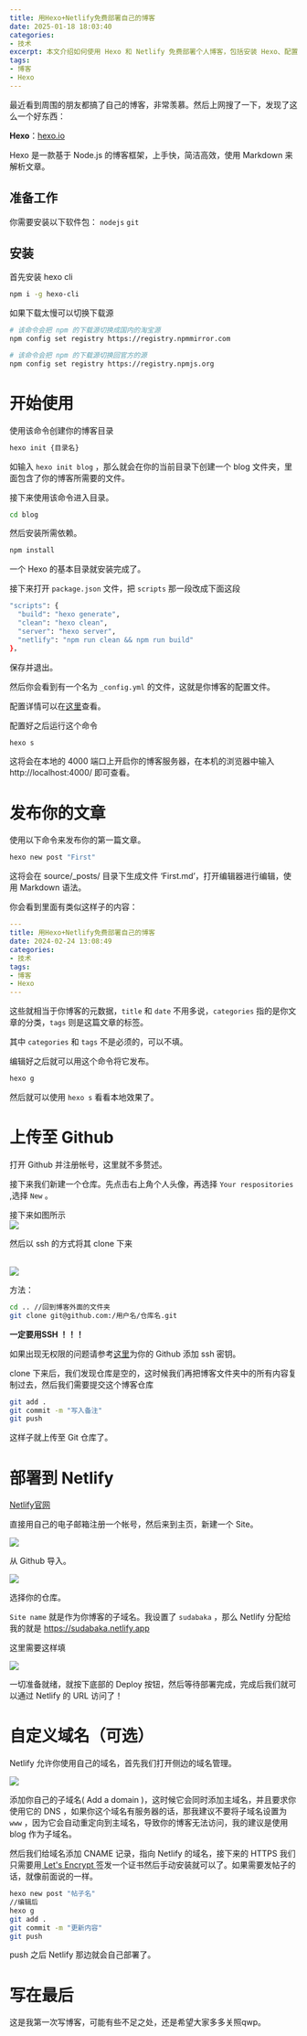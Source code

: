 ```yaml
---
title: 用Hexo+Netlify免费部署自己的博客
date: 2025-01-18 18:03:40
categories: 
- 技术
excerpt: 本文介绍如何使用 Hexo 和 Netlify 免费部署个人博客，包括安装 Hexo、配置 GitHub 仓库、部署到 Netlify 以及自定义域名的步骤。
tags:
- 博客
- Hexo
---
```


最近看到周围的朋友都搞了自己的博客，非常羡慕。然后上网搜了一下，发现了这么一个好东西：

**Hexo**：[hexo.io](https://hexo.io "点我前往Hexo官网")

Hexo 是一款基于 Node.js 的博客框架，上手快，简洁高效，使用 Markdown 来解析文章。

## 准备工作
你需要安装以下软件包： ``nodejs`` ``git``

## 安装
首先安装 hexo cli

```bash
npm i -g hexo-cli
```
如果下载太慢可以切换下载源
```bash
# 该命令会把 npm 的下载源切换成国内的淘宝源
npm config set registry https://registry.npmmirror.com

# 该命令会把 npm 的下载源切换回官方的源
npm config set registry https://registry.npmjs.org
```

# 开始使用
使用该命令创建你的博客目录
```bash
hexo init {目录名}
```
如输入 ``hexo init blog`` ，那么就会在你的当前目录下创建一个 blog 文件夹，里面包含了你的博客所需要的文件。

接下来使用该命令进入目录。
```bash
cd blog
```
然后安装所需依赖。
```bash
npm install
```
一个 Hexo 的基本目录就安装完成了。

接下来打开 ``package.json`` 文件，把 ``scripts`` 那一段改成下面这段
```bash
"scripts": {
  "build": "hexo generate",
  "clean": "hexo clean",
  "server": "hexo server",
  "netlify": "npm run clean && npm run build"
}，
```
保存并退出。

然后你会看到有一个名为 ``_config.yml`` 的文件，这就是你博客的配置文件。

配置详情可以在[这里](https://hexo.io/zh-cn/docs/configuration.html "点我前往")查看。

配置好之后运行这个命令
```bash
hexo s
```
这将会在本地的 4000 端口上开启你的博客服务器，在本机的浏览器中输入 http://localhost:4000/ 即可查看。

# 发布你的文章

使用以下命令来发布你的第一篇文章。
```bash
hexo new post "First"
```
这将会在 source/_posts/ 目录下生成文件 ‘First.md’，打开编辑器进行编辑，使用 Markdown 语法。

你会看到里面有类似这样子的内容：
```yaml
---
title: 用Hexo+Netlify免费部署自己的博客
date: 2024-02-24 13:08:49
categories: 
- 技术
tags:
- 博客
- Hexo
---

```
这些就相当于你博客的元数据，``title`` 和 ``date`` 不用多说，``categories`` 指的是你文章的分类，``tags`` 则是这篇文章的标签。

其中 ``categories`` 和 ``tags`` 不是必须的，可以不填。

编辑好之后就可以用这个命令将它发布。
```bash
hexo g
```
然后就可以使用 ``hexo s`` 看看本地效果了。

# 上传至 Github
打开 Github 并注册帐号，这里就不多赘述。

接下来我们新建一个仓库。先点击右上角个人头像，再选择 ``Your respositories`` ,选择 ``New`` 。

接下来如图所示
<br>![](/img/2025-01-19T18-44-56.208Z.png)

然后以 ssh 的方式将其 clone 下来

<br>![](/img/2025-01-19T18-53-15.796Z.png)

方法：
```bash
cd .. //回到博客外面的文件夹
git clone git@github.com:/用户名/仓库名.git
```
**一定要用SSH ！！！**

如果出现无权限的问题请参考[这里](https://zhuanlan.zhihu.com/p/62022220 "解决无权限问题")为你的 Github 添加 ssh 密钥。

clone 下来后，我们发现仓库是空的，这时候我们再把博客文件夹中的所有内容复制过去，然后我们需要提交这个博客仓库
```bash
git add .
git commit -m "写入备注"
git push
```
这样子就上传至 Git 仓库了。

# 部署到 Netlify

[Netlify官网](https://www.netlify.com)

直接用自己的电子邮箱注册一个帐号，然后来到主页，新建一个 Site。

![](https://pic.imgdb.cn/item/65da23619f345e8d03ed0897.jpg)

从 Github 导入。

![](https://pic.imgdb.cn/item/65da29a49f345e8d03fc54ff.jpg)

选择你的仓库。

``Site name`` 就是作为你博客的子域名。我设置了 ``sudabaka`` ，那么 Netlify 分配给我的就是 https://sudabaka.netlify.app

这里需要这样填

![](https://pic.imgdb.cn/item/65da2fad9f345e8d030966fb.jpg)

一切准备就绪，就按下底部的 Deploy 按钮，然后等待部署完成，完成后我们就可以通过 Netlify 的 URL 访问了！

# 自定义域名（可选）

Netlify 允许你使用自己的域名，首先我们打开侧边的域名管理。

![](https://pic.imgdb.cn/item/65da31e59f345e8d030d787f.jpg)

添加你自己的子域名( Add a domain )，这时候它会同时添加主域名，并且要求你使用它的 DNS ，如果你这个域名有服务器的话，那我建议不要将子域名设置为 `www` ，因为它会自动重定向到主域名，导致你的博客无法访问，我的建议是使用 blog 作为子域名。

然后我们给域名添加 CNAME 记录，指向 Netlify 的域名，接下来的 HTTPS 我们只需要用[ Let's Encrypt ](https://letsencrypt.org/zh-cn/)签发一个证书然后手动安装就可以了。如果需要发帖子的话，就像前面说的一样。
```bash
hexo new post "帖子名"
//编辑后
hexo g
git add .
git commit -m "更新内容"
git push
```
push 之后 Netlify 那边就会自己部署了。

# 写在最后

这是我第一次写博客，可能有些不足之处，还是希望大家多多关照qwp。